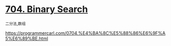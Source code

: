 # [704. Binary Search](https://leetcode.com/problems/binary-search/)

`二分法`,`数组`

https://programmercarl.com/0704.%E4%BA%8C%E5%88%86%E6%9F%A5%E6%89%BE.html